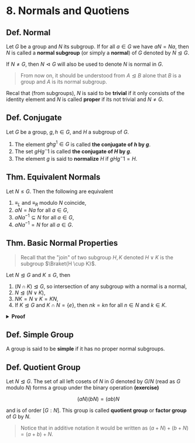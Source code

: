 # 8. Normals and Quotiens

## Def. Normal

Let $G$ be a group and $N$ its subgroup. If for all $a \in G$ we have $aN=Na$, then $N$ is called a **normal subgroup** (or simply a **normal**) of $G$ denoted by $N \trianglelefteq G$.

If $N \neq G$, then $N \vartriangleleft G$ will also be used to denote $N$ is normal in $G$.

> From now on, it should be understood from $A \trianglelefteq B$ alone that $B$ is a group and $A$ is its normal subgroup.

Recal that (from subgroups), $N$ is said to be **trivial** if it only consists of the identity element and $N$ is called **proper** if its not trivial and $N \neq G$.

## Def. Conjugate

Let $G$ be a group, $g,h \in G$, and $H$ a subgroup of $G$.

1. The element $ghg^1 \in G$ is called **the conjugate of $h$ by $g$**.
2. The set $gHg^-1$ is called **the conjugate of $H$ by $g$**.
3. The element $g$ is said to **normalize** $H$ if $gHg^-1 = H$.

## Thm. Equivalent Normals

Let $N \leq G$. Then the following are equivalent

1. $\equiv_L$ and $\equiv_R$ modulo $N$ coincide,
2. $aN=Na$ for all $a \in G$,
3. $aNa^{-1} \subseteq N$ for all $a \in G$,
4. $aNa^{-1} = N$ for all $a \in G$.

## Thm. Basic Normal Properties

> Recall that the "join" of two subgroup $H,K$ denoted $H \lor K$ is the subgroup $\Braket{H \cup K}$.

Let $N \trianglelefteq G$ and $K \leq G$, then

1. $(N \cap K) \trianglelefteq G$, so intersection of any subgroup with a normal is a normal,
2. $N \trianglelefteq (N \lor K)$,
3. $NK = N \lor K = KN$,
4. If $K \trianglelefteq G$ and $K \cap N = \{e\}$, then $nk=kn$ for all $n \in N$ and $k \in K$.

<details>
<summary><b>Proof</b></summary>
<br/>

TODO:
</details>

## Def. Simple Group

A group is said to be **simple** if it has no proper normal subgroups.

## Def. Quotient Group

Let $N \trianglelefteq G$. The set of all left cosets of $N$ in $G$ denoted by $G/N$ (read as $G$ modulo $N$) forms a group under the binary operation **(exercise)**

$$(aN)(bN)=(ab)N$$

and is of order $[G:N]$. This group is called **quotient group** or **factor group** of $G$ by $N$.

> Notice that in additive notation it would be written as $(a+N)+(b+N) = (a+b)+N$.
